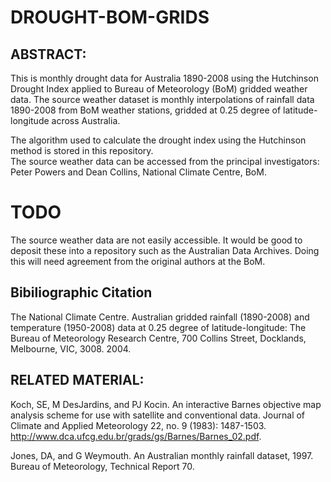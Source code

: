 DROUGHT-BOM-GRIDS
=================

ABSTRACT:
----
This is monthly drought data for Australia 1890-2008 using the Hutchinson Drought Index applied to Bureau of Meteorology (BoM) gridded weather data.  The source weather dataset is monthly interpolations of rainfall data 1890-2008 from BoM weather stations, gridded at 0.25 degree of latitude-longitude across Australia.

The algorithm used to calculate the drought index using the Hutchinson method is stored in this repository.  
The source weather data can be accessed from the principal investigators:  Peter Powers and Dean Collins, National Climate Centre, BoM.

TODO
====
The source weather data are not easily accessible.  It would be good to deposit these into a repository such as the Australian Data Archives.
Doing this will need agreement from the original authors at the BoM.

Bibiliographic Citation
----
The National Climate Centre. Australian gridded rainfall (1890-2008) and temperature (1950-2008) data at 0.25 degree of latitude-longitude: The Bureau of Meteorology Research Centre, 700 Collins Street, Docklands, Melbourne, VIC, 3008. 2004.

RELATED MATERIAL:
----

Koch, SE, M DesJardins, and PJ Kocin. An interactive Barnes objective map analysis scheme for use with satellite and conventional data. Journal of Climate and Applied Meteorology 22, no. 9 (1983): 1487-1503. http://www.dca.ufcg.edu.br/grads/gs/Barnes/Barnes_02.pdf.

Jones, DA, and G Weymouth. An Australian monthly rainfall dataset, 1997. Bureau of Meteorology, Technical Report 70.

